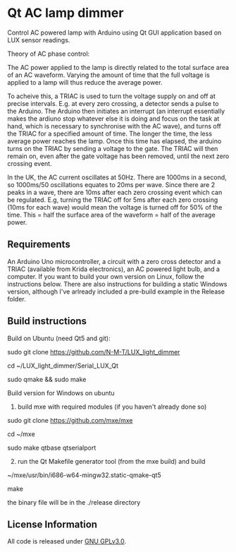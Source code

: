 Qt AC lamp dimmer
=============================================

Control AC powered lamp with Arduino using Qt GUI application based on LUX sensor readings. 

Theory of AC phase control:

The AC power applied to the lamp is directly related to the total surface area of an AC waveform. Varying the amount of time that the full voltage is applied to a lamp will thus reduce the average power. 

To acheive this, a TRIAC is used to turn the voltage supply on and off at precise intervals. E.g. at every zero crossing, a detector sends a pulse to the Arduino. The Arduino then initiates an interrupt (an interrupt essentially makes the ardiuno stop whatever else it is doing and focus on the task at hand, which is necessary to synchronise with the AC wave), and turns off the TRIAC for a specified amount of time. The longer the time, the less average power reaches the lamp. Once this time has elapsed, the arduino turns on the TRIAC by sending a voltage to the gate. The TRIAC will then remain on, even after the gate voltage has been removed, until the next zero crossing event.

In the UK, the AC current oscillates at 50Hz. There are 1000ms in a second, so 1000ms/50 oscillations equates to 20ms per wave. Since there are 2 peaks in a wave, there are 10ms after each zero crossing event which can be regulated. E.g, turning the TRIAC off for 5ms after each zero crossing (10ms for each wave) would mean the voltage is turned off for 50% of the time. This = half the surface area of the waveform = half of the average power.


Requirements
-------------------
An Arduino Uno microcontroller, a circuit with a zero cross detector and a TRIAC (available from Krida electronics), an AC powered light bulb, and a computer. If you want to build your own version on Linux, follow the instructions below. There are also instructions for building a static Windows version, although I've arlready included a pre-build example in the Release folder.  


Build instructions
-------------------
Build on Ubuntu (need Qt5 and git):

sudo git clone https://github.com/N-M-T/LUX_light_dimmer

cd ~/LUX_light_dimmer/Serial_LUX_Qt

sudo qmake && sudo make

Build version for Windows on ubuntu

1) build mxe with required modules (if you haven't already done so) 

sudo git clone https://github.com/mxe/mxe

cd ~/mxe

sudo make qtbase qtserialport 


2) run the Qt Makefile generator tool (from the mxe build) and build

~/mxe/usr/bin/i686-w64-mingw32.static-qmake-qt5

make

the binary file will be in the ./release directory


License Information
-------------------

All code is released under [GNU GPLv3.0](http://www.gnu.org/copyleft/gpl.html).

